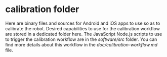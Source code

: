 # calibration folder

Here are binary files and sources for Android and iOS apps to use so as to calibrate the robot.
Desired capabilities to use for the calibration workflow are stored in a dedicated folder here.
The JavaScript Node.js scripts to use to trigger the calibration workflow are in the _software/src_ folder.
You can find more details about this workflow in the _doc/calibration-workflow.md_ file.
